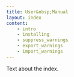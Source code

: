 ```yaml
---
title: User&nbsp;Manual 
layout: index
content:
    - intro 
    - installing
    - suppress_warnings 
    - export_warnings
    - import_warnings
---
```


Text about the index.